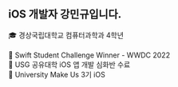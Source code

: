 ## iOS 개발자 강민규입니다.
🎓 경상국립대학교 컴퓨터과학과 4학년  
<br/>
🥇 Swift Student Challenge Winner - WWDC 2022
<br/>
🌱 USG 공유대학 iOS 앱 개발 심화반 수료
<br/>
🏫 University Make Us 3기 iOS
<br/>
